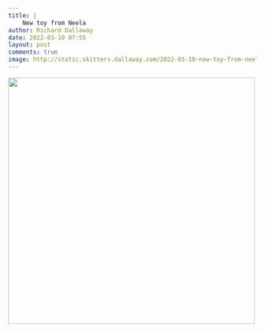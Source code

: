 ```yaml
---
title: |
    New toy from Neela
author: Richard Dallaway
date: 2022-03-10 07:55
layout: post
comments: true
image: http://static.skitters.dallaway.com/2022-03-10-new-toy-from-neela-fullsize-0.jpeg
---
```


<a href="http://static.skitters.dallaway.com/2022-03-10-new-toy-from-neela-fullsize-0.jpeg"><img src="http://static.skitters.dallaway.com/2022-03-10-new-toy-from-neela-thumb-0.jpeg" width="500" height="500"></a>



